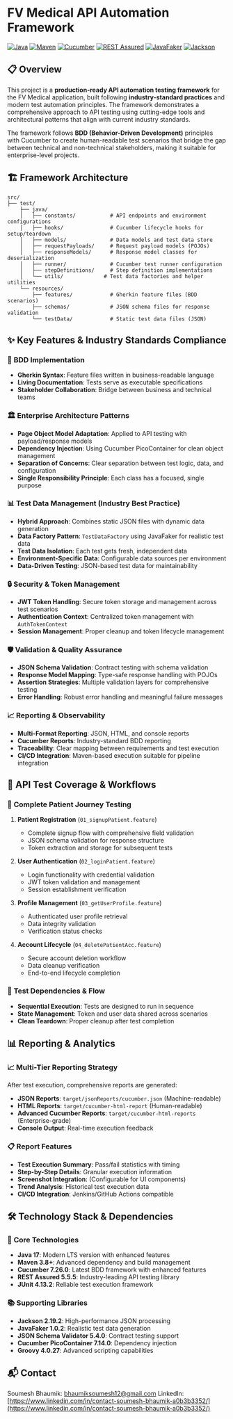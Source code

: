 ﻿# FV Medical API Automation Framework

[![Java](https://img.shields.io/badge/Java-17-orange.svg)](https://www.oracle.com/java/)
[![Maven](https://img.shields.io/badge/Maven-3.8.6-blue.svg)](https://maven.apache.org/)
[![Cucumber](https://img.shields.io/badge/Cucumber-7.26.0-green.svg)](https://cucumber.io/)
[![REST Assured](https://img.shields.io/badge/REST_Assured-5.5.5-blue.svg)](https://rest-assured.io/)
[![JavaFaker](https://img.shields.io/badge/JavaFaker-1.0.2-yellow.svg)](https://github.com/DiUS/java-faker)
[![Jackson](https://img.shields.io/badge/Jackson-2.19.2-red.svg)](https://github.com/FasterXML/jackson)

## 📋 Overview

This project is a **production-ready API automation testing framework** for the FV Medical application, built following **industry-standard practices** and modern test automation principles. The framework demonstrates a comprehensive approach to API testing using cutting-edge tools and architectural patterns that align with current industry standards.

The framework follows **BDD (Behavior-Driven Development)** principles with Cucumber to create human-readable test scenarios that bridge the gap between technical and non-technical stakeholders, making it suitable for enterprise-level projects.

## 🏗️ Framework Architecture

```
src/
├── test/
    ├── java/
    │   ├── constants/           # API endpoints and environment configurations
    │   ├── hooks/               # Cucumber lifecycle hooks for setup/teardown
    │   ├── models/              # Data models and test data store
    │   ├── requestPayloads/     # Request payload models (POJOs)
    │   ├── responseModels/      # Response model classes for deserialization
    │   ├── runner/              # Cucumber test runner configuration
    │   ├── stepDefinitions/     # Step definition implementations
    │   └── utils/             # Test data factories and helper utilities
    └── resources/
        ├── features/            # Gherkin feature files (BDD scenarios)
        ├── schemas/             # JSON schema files for response validation
        └── testData/            # Static test data files (JSON)
```

## ✨ Key Features & Industry Standards Compliance

### 🎯 **BDD Implementation**
- **Gherkin Syntax**: Feature files written in business-readable language
- **Living Documentation**: Tests serve as executable specifications
- **Stakeholder Collaboration**: Bridge between business and technical teams

### 🏛️ **Enterprise Architecture Patterns**
- **Page Object Model Adaptation**: Applied to API testing with payload/response models
- **Dependency Injection**: Using Cucumber PicoContainer for clean object management
- **Separation of Concerns**: Clear separation between test logic, data, and configuration
- **Single Responsibility Principle**: Each class has a focused, single purpose

### 📊 **Test Data Management (Industry Best Practice)**
- **Hybrid Approach**: Combines static JSON files with dynamic data generation
- **Data Factory Pattern**: `TestDataFactory` using JavaFaker for realistic test data
- **Test Data Isolation**: Each test gets fresh, independent data
- **Environment-Specific Data**: Configurable data sources per environment
- **Data-Driven Testing**: JSON-based test data for maintainability

### 🔒 **Security & Token Management**
- **JWT Token Handling**: Secure token storage and management across test scenarios
- **Authentication Context**: Centralized token management with `AuthTokenContext`
- **Session Management**: Proper cleanup and token lifecycle management

### 🛡️ **Validation & Quality Assurance**
- **JSON Schema Validation**: Contract testing with schema validation
- **Response Model Mapping**: Type-safe response handling with POJOs
- **Assertion Strategies**: Multiple validation layers for comprehensive testing
- **Error Handling**: Robust error handling and meaningful failure messages

### 📈 **Reporting & Observability**
- **Multi-Format Reporting**: JSON, HTML, and console reports
- **Cucumber Reports**: Industry-standard BDD reporting
- **Traceability**: Clear mapping between requirements and test execution
- **CI/CD Integration**: Maven-based execution suitable for pipeline integration

## 🔄 API Test Coverage & Workflows

### 🏥 **Complete Patient Journey Testing**
1. **Patient Registration** (`01_signupPatient.feature`)
   - Complete signup flow with comprehensive field validation
   - JSON schema validation for response structure
   - Token extraction and storage for subsequent tests

2. **User Authentication** (`02_loginPatient.feature`)
   - Login functionality with credential validation
   - JWT token validation and management
   - Session establishment verification

3. **Profile Management** (`03_getUserProfile.feature`)
   - Authenticated user profile retrieval
   - Data integrity validation
   - Verification status checks

4. **Account Lifecycle** (`04_deletePatientAcc.feature`)
   - Secure account deletion workflow
   - Data cleanup verification
   - End-to-end lifecycle completion

### 🔗 **Test Dependencies & Flow**
- **Sequential Execution**: Tests are designed to run in sequence
- **State Management**: Token and user data shared across scenarios
- **Clean Teardown**: Proper cleanup after test completion

## 📊 Reporting & Analytics

### 📈 **Multi-Tier Reporting Strategy**
After test execution, comprehensive reports are generated:

- **JSON Reports**: `target/jsonReports/cucumber.json` (Machine-readable)
- **HTML Reports**: `target/cucumber-html-report` (Human-readable)
- **Advanced Cucumber Reports**: `target/cucumber-html-reports` (Enterprise-grade)
- **Console Output**: Real-time execution feedback

### 📋 **Report Features**
- **Test Execution Summary**: Pass/fail statistics with timing
- **Step-by-Step Details**: Granular execution information
- **Screenshot Integration**: (Configurable for UI components)
- **Trend Analysis**: Historical test execution data
- **CI/CD Integration**: Jenkins/GitHub Actions compatible

## 🛠️ Technology Stack & Dependencies

### 🔧 **Core Technologies**
- **Java 17**: Modern LTS version with enhanced features
- **Maven 3.8+**: Advanced dependency and build management
- **Cucumber 7.26.0**: Latest BDD framework with enhanced features
- **REST Assured 5.5.5**: Industry-leading API testing library
- **JUnit 4.13.2**: Reliable test execution framework

### 📚 **Supporting Libraries**
- **Jackson 2.19.2**: High-performance JSON processing
- **JavaFaker 1.0.2**: Realistic test data generation
- **JSON Schema Validator 5.4.0**: Contract testing support
- **Cucumber PicoContainer 7.14.0**: Dependency injection
- **Groovy 4.0.27**: Advanced scripting capabilities



## 📬 Contact

Soumesh Bhaumik: [bhaumiksoumesh12@gmail.com](mailto:bhaumiksoumesh12@gmail.com)
LinkedIn: [https://www.linkedin.com/in/contact-soumesh-bhaumik-a0b3b3352/](https://www.linkedin.com/in/contact-soumesh-bhaumik-a0b3b3352/)